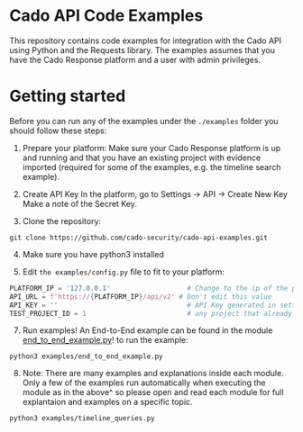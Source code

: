 # Cado API Code Examples
This repository contains code examples for integration with the Cado API using Python and the Requests library.
The examples assumes that you have the Cado Response platform and a user with admin privileges.

# Getting started
Before you can run any of the examples under the `./examples` folder you should follow these steps:

1. Prepare your platform:
Make sure your Cado Response platform is up and running and that you have an existing project with evidence imported (required for some of the examples, e.g. the timeline search example).

2. Create API Key
In the platform, go to Settings -> API -> Create New Key
Make a note of the Secret Key.

3. Clone the repository:
```
git clone https://github.com/cado-security/cado-api-examples.git
```

4. Make sure you have python3 installed

5. Edit `the examples/config.py` file to fit to your platform:
```python
PLATFORM_IP = '127.0.0.1'                   # Change to the ip of the platform
API_URL = f'https://{PLATFORM_IP}/api/v2' # Don't edit this value
API_KEY = ''                                # API Key generated in settings
TEST_PROJECT_ID = 1                         # any project that already exists
```

7. Run examples!
An End-to-End example can be found in the module [end_to_end_example.py](examples/end_to_end_example.py)!
to run the example:
```
python3 examples/end_to_end_example.py
```

8. Note:
There are many examples and explanations inside each module. Only a few of the examples run automatically when executing the module as in the above^ so please open and read each module for full explantaion and examples on a specific topic.

```
python3 examples/timeline_queries.py
```
